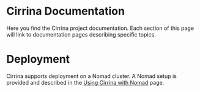 # Cirrina Documentation

Here you find the Cirrina project documentation. Each section of this page will link to documentation pages describing specific topics.

# Deployment

Cirrina supports deployment on a Nomad cluster. A Nomad setup is provided and described in
the [Using Cirrina with Nomad](using-cirrina-with-nomad.md) page.